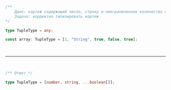&nbsp;
&nbsp;
&nbsp;

```ts
/**
    Дано: кортеж содержащий число, строку и неограниченное количество логических ключей
    Задача: корректно типизировать кортеж
*/

type TupleType = any;

const array: TupleType = [1, "String", true, false, true];
```

&nbsp;
&nbsp;
&nbsp;

---

&nbsp;
&nbsp;
&nbsp;

```ts
/** Ответ */

type TupleType = [number, string, ...boolean[]];
```

&nbsp;
&nbsp;
&nbsp;
